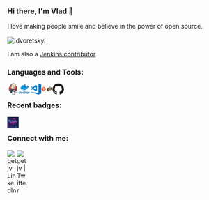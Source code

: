 ### Hi there, I'm Vlad 👋
I love making people smile and believe in the power of open source. 

<p><img align="center" src="https://github-readme-stats.vercel.app/api?username=vsilverman&show_icons=true" alt="idvoretskyi" /></p>

I am also a [Jenkins contributor](https://www.jenkins.io/blog/authors/vsilverman/)

### Languages and Tools:

<img align="left" alt="Jenkins" width="26px" src="https://raw.githubusercontent.com/github/explore/4546263bd5739353083c33dada43f8f31e7d1fd6/topics/jenkins/jenkins.png" />
<img align="left" alt="Docker" width="26px" src="https://raw.githubusercontent.com/github/explore/80688e429a7d4ef2fca1e82350fe8e3517d3494d/topics/docker/docker.png" />
<img align="left" alt="Visual Studio Code" width="26px" src="https://raw.githubusercontent.com/github/explore/80688e429a7d4ef2fca1e82350fe8e3517d3494d/topics/visual-studio-code/visual-studio-code.png" />
<img align="left" alt="Git" width="26px" src="https://raw.githubusercontent.com/github/explore/80688e429a7d4ef2fca1e82350fe8e3517d3494d/topics/git/git.png" />
<img align="left" alt="GitHub" width="26px" src="https://raw.githubusercontent.com/github/explore/78df643247d429f6cc873026c0622819ad797942/topics/github/github.png" />
<br />

### Recent badges:

[<img align="left" alt="Hacktoberfest" width="26px" src="https://raw.githubusercontent.com/github/explore/5a50921c15e01a964d7a1ff8a96763645fa1e269/topics/hacktoberfest/hacktoberfest.png" />](https://dev.to/badge/hacktoberfest-2020)
<br />

### Connect with me:

[<img align="left" alt="getjv | LinkedIn" width="22px" src="https://cdn.jsdelivr.net/npm/simple-icons@v3/icons/linkedin.svg" />](https://www.linkedin.com/in/vladsilverman/)
[<img align="left" alt="getjv | Twitter" width="22px" src="https://cdn.jsdelivr.net/npm/simple-icons@v3/icons/twitter.svg" />](https://twitter.com/vsilverman)

<!--
**vsilverman/vsilverman** is a ✨ _special_ ✨ repository because its `README.md` (this file) appears on your GitHub profile.

Here are some ideas to get you started:

- 🔭 I’m currently working on ...
- 🌱 I’m currently learning ...
- 👯 I’m looking to collaborate on ...
- 🤔 I’m looking for help with ...
- 💬 Ask me about ...
- 📫 How to reach me: ...
- 😄 Pronouns: ...
- ⚡ Fun fact: ...
-->

